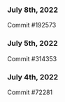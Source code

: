 ### July 8th, 2022

Commit #192573

### July 5th, 2022

Commit #314353


### July 4th, 2022

Commit #72281
